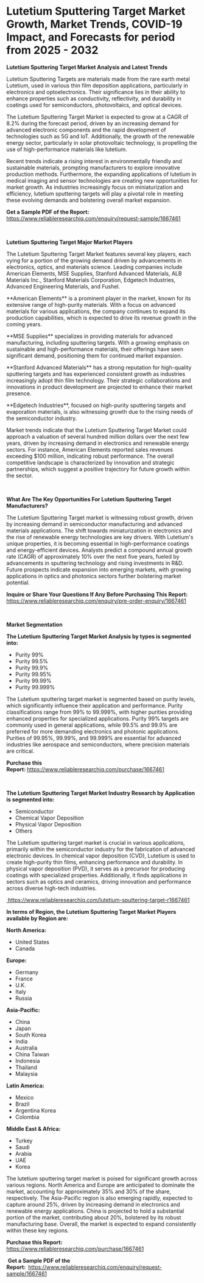 <p><h1>Lutetium Sputtering Target Market Growth, Market Trends, COVID-19 Impact, and Forecasts for period from 2025 - 2032</h1></p><p><strong>Lutetium Sputtering Target Market Analysis and Latest Trends</strong></p>
<p><p>Lutetium Sputtering Targets are materials made from the rare earth metal Lutetium, used in various thin film deposition applications, particularly in electronics and optoelectronics. Their significance lies in their ability to enhance properties such as conductivity, reflectivity, and durability in coatings used for semiconductors, photovoltaics, and optical devices.</p><p>The Lutetium Sputtering Target Market is expected to grow at a CAGR of 8.2% during the forecast period, driven by an increasing demand for advanced electronic components and the rapid development of technologies such as 5G and IoT. Additionally, the growth of the renewable energy sector, particularly in solar photovoltaic technology, is propelling the use of high-performance materials like lutetium.</p><p>Recent trends indicate a rising interest in environmentally friendly and sustainable materials, prompting manufacturers to explore innovative production methods. Furthermore, the expanding applications of lutetium in medical imaging and sensor technologies are creating new opportunities for market growth. As industries increasingly focus on miniaturization and efficiency, lutetium sputtering targets will play a pivotal role in meeting these evolving demands and bolstering overall market expansion.</p></p>
<p><strong>Get a Sample PDF of the Report:&nbsp;</strong> <a href="https://www.reliableresearchiq.com/enquiry/request-sample/1667461?utm_campaign=3583&utm_medium=2&utm_source=Github&utm_content=ia&utm_term=18042025&utm_id=lutetium-sputtering-target">https://www.reliableresearchiq.com/enquiry/request-sample/1667461</a></p>
<p>&nbsp;</p>
<p><strong>Lutetium Sputtering Target Major Market Players</strong></p>
<p><p>The Lutetium Sputtering Target Market features several key players, each vying for a portion of the growing demand driven by advancements in electronics, optics, and materials science. Leading companies include American Elements, MSE Supplies, Stanford Advanced Materials, ALB Materials Inc., Stanford Materials Corporation, Edgetech Industries, Advanced Engineering Materials, and Fushel.</p><p>**American Elements** is a prominent player in the market, known for its extensive range of high-purity materials. With a focus on advanced materials for various applications, the company continues to expand its production capabilities, which is expected to drive its revenue growth in the coming years.</p><p>**MSE Supplies** specializes in providing materials for advanced manufacturing, including sputtering targets. With a growing emphasis on sustainable and high-performance materials, their offerings have seen significant demand, positioning them for continued market expansion.</p><p>**Stanford Advanced Materials** has a strong reputation for high-quality sputtering targets and has experienced consistent growth as industries increasingly adopt thin film technology. Their strategic collaborations and innovations in product development are projected to enhance their market presence.</p><p>**Edgetech Industries**, focused on high-purity sputtering targets and evaporation materials, is also witnessing growth due to the rising needs of the semiconductor industry.</p><p>Market trends indicate that the Lutetium Sputtering Target Market could approach a valuation of several hundred million dollars over the next few years, driven by increasing demand in electronics and renewable energy sectors. For instance, American Elements reported sales revenues exceeding $100 million, indicating robust performance. The overall competitive landscape is characterized by innovation and strategic partnerships, which suggest a positive trajectory for future growth within the sector.</p></p>
<p>&nbsp;</p>
<p><strong>What Are The Key Opportunities For Lutetium Sputtering Target Manufacturers?</strong></p>
<p><p>The Lutetium Sputtering Target market is witnessing robust growth, driven by increasing demand in semiconductor manufacturing and advanced materials applications. The shift towards miniaturization in electronics and the rise of renewable energy technologies are key drivers. With Lutetium's unique properties, it is becoming essential in high-performance coatings and energy-efficient devices. Analysts predict a compound annual growth rate (CAGR) of approximately 10% over the next five years, fueled by advancements in sputtering technology and rising investments in R&D. Future prospects indicate expansion into emerging markets, with growing applications in optics and photonics sectors further bolstering market potential.</p></p>
<p><strong>Inquire or Share Your Questions If Any Before Purchasing This Report:</strong> <a href="https://www.reliableresearchiq.com/enquiry/pre-order-enquiry/1667461?utm_campaign=3583&utm_medium=2&utm_source=Github&utm_content=ia&utm_term=18042025&utm_id=lutetium-sputtering-target">https://www.reliableresearchiq.com/enquiry/pre-order-enquiry/1667461</a></p>
<p>&nbsp;</p>
<p><strong>Market Segmentation</strong></p>
<p><strong>The Lutetium Sputtering Target Market Analysis by types is segmented into:</strong></p>
<p><ul><li>Purity 99%</li><li>Purity 99.5%</li><li>Purity 99.9%</li><li>Purity 99.95%</li><li>Purity 99.99%</li><li>Purity 99.999%</li></ul></p>
<p><p>The Lutetium sputtering target market is segmented based on purity levels, which significantly influence their application and performance. Purity classifications range from 99% to 99.999%, with higher purities providing enhanced properties for specialized applications. Purity 99% targets are commonly used in general applications, while 99.5% and 99.9% are preferred for more demanding electronics and photonic applications. Purities of 99.95%, 99.99%, and 99.999% are essential for advanced industries like aerospace and semiconductors, where precision materials are critical.</p></p>
<p><strong>Purchase this Report:&nbsp;</strong><a href="https://www.reliableresearchiq.com/purchase/1667461?utm_campaign=3583&utm_medium=2&utm_source=Github&utm_content=ia&utm_term=18042025&utm_id=lutetium-sputtering-target">https://www.reliableresearchiq.com/purchase/1667461</a></p>
<p>&nbsp;</p>
<p><strong>The Lutetium Sputtering Target Market Industry Research by Application is segmented into:</strong></p>
<p><ul><li>Semiconductor</li><li>Chemical Vapor Deposition</li><li>Physical Vapor Deposition</li><li>Others</li></ul></p>
<p><p>The Lutetium sputtering target market is crucial in various applications, primarily within the semiconductor industry for the fabrication of advanced electronic devices. In chemical vapor deposition (CVD), Lutetium is used to create high-purity thin films, enhancing performance and durability. In physical vapor deposition (PVD), it serves as a precursor for producing coatings with specialized properties. Additionally, it finds applications in sectors such as optics and ceramics, driving innovation and performance across diverse high-tech industries.</p></p>
<p><a href="https://www.reliableresearchiq.com/lutetium-sputtering-target-r1667461?utm_campaign=3583&utm_medium=2&utm_source=Github&utm_content=ia&utm_term=18042025&utm_id=lutetium-sputtering-target">&nbsp;https://www.reliableresearchiq.com/lutetium-sputtering-target-r1667461</a></p>
<p><strong>In terms of Region, the Lutetium Sputtering Target Market Players available by Region are:</strong></p>
<p>
    <p> <strong> North America: </strong>
        <ul>
            <li>United States</li>
            <li>Canada</li>
        </ul>
        </p> 
    <p> <strong> Europe: </strong>
        <ul>
            <li>Germany</li>
            <li>France</li>
            <li>U.K.</li>
            <li>Italy</li>
            <li>Russia</li>
        </ul>
        </p> 
    <p> <strong> Asia-Pacific: </strong>
        <ul>
            <li>China</li>
            <li>Japan</li>
            <li>South Korea</li>
            <li>India</li>
            <li>Australia</li>
            <li>China Taiwan</li>
            <li>Indonesia</li>
            <li>Thailand</li>
            <li>Malaysia</li>
        </ul>
        </p> 
    <p> <strong> Latin America: </strong>
        <ul>
            <li>Mexico</li>
            <li>Brazil</li>
            <li>Argentina Korea</li>
            <li>Colombia</li>
        </ul>
        </p> 
    <p> <strong> Middle East & Africa: </strong>
        <ul>
            <li>Turkey</li>
            <li>Saudi</li>
            <li>Arabia</li>
            <li>UAE</li>
            <li>Korea</li>
        </ul>
    </p>
    </p>
<p><p>The lutetium sputtering target market is poised for significant growth across various regions. North America and Europe are anticipated to dominate the market, accounting for approximately 35% and 30% of the share, respectively. The Asia-Pacific region is also emerging rapidly, expected to capture around 25%, driven by increasing demand in electronics and renewable energy applications. China is projected to hold a substantial portion of the market, contributing about 20%, bolstered by its robust manufacturing base. Overall, the market is expected to expand consistently within these key regions.</p></p>
<p><strong>Purchase this Report: </strong><a href="https://www.reliableresearchiq.com/purchase/1667461?utm_campaign=3583&utm_medium=2&utm_source=Github&utm_content=ia&utm_term=18042025&utm_id=lutetium-sputtering-target">https://www.reliableresearchiq.com/purchase/1667461</a></p>
<p>&nbsp;<strong>Get a Sample PDF of the Report:&nbsp;&nbsp;</strong><a href="https://www.reliableresearchiq.com/enquiry/request-sample/1667461?utm_campaign=3583&utm_medium=2&utm_source=Github&utm_content=ia&utm_term=18042025&utm_id=lutetium-sputtering-target">https://www.reliableresearchiq.com/enquiry/request-sample/1667461</a></p>
<p><strong></strong></p>
<p><p></p><p></p><p></p></p>